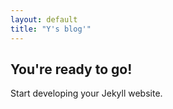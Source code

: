 ```yaml
---
layout: default
title: "Y's blog'"
---
```


## You're ready to go!

Start developing your Jekyll website.

